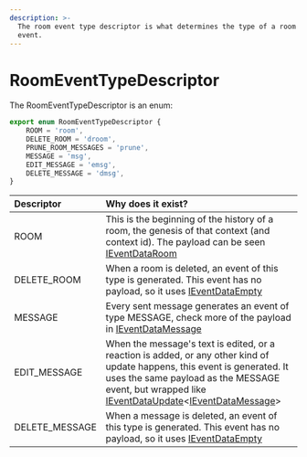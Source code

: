 ```yaml
---
description: >-
  The room event type descriptor is what determines the type of a room context
  event.
---
```


# RoomEventTypeDescriptor

The RoomEventTypeDescriptor is an enum:

```typescript
export enum RoomEventTypeDescriptor {
    ROOM = 'room',
    DELETE_ROOM = 'droom',
    PRUNE_ROOM_MESSAGES = 'prune',
    MESSAGE = 'msg',
    EDIT_MESSAGE = 'emsg',
    DELETE_MESSAGE = 'dmsg',
}
```

| Descriptor | Why does it exist? |
| :--- | :--- |
| ROOM | This is the beginning of the history of a room, the genesis of that context \(and context id\). The payload can be seen [IEventDataRoom](room-event-data-definition/i-room-event-data-room.md) |
| DELETE\_ROOM | When a room is deleted, an event of this type is generated. This event has no payload, so it uses [IEventDataEmpty](../event/event-data-definition/i-event-data-empty.md) |
| MESSAGE | Every sent message generates an event of type MESSAGE, check more of the payload in [IEventDataMessage](room-event-data-definition/i-room-event-data-message.md) |
| EDIT\_MESSAGE | When the message's text is edited, or a reaction is added, or any other kind of update happens, this event is generated. It uses the same payload as the MESSAGE event, but wrapped like [IEventDataUpdate](../event/event-data-definition/i-event-data-update.md)&lt;[IEventDataMessage](room-event-data-definition/i-room-event-data-message.md)&gt; |
| DELETE\_MESSAGE | When a message is deleted, an event of this type is generated. This event has no payload, so it uses [IEventDataEmpty](../event/event-data-definition/i-event-data-empty.md) |

